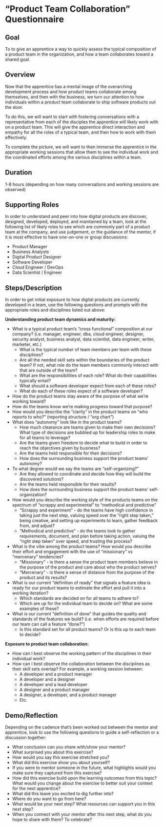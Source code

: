 # “Product Team Collaboration” Questionnaire

## Goal
To to give an apprentice a way to quickly assess the typical composition of a product team in the organization, and how a team collaborates toward a shared goal.

## Overview
Now that the apprentice has a mental image of the overarching development process and how product teams collaborate among themselves, and then with the business, we turn our attention to how individuals within a product team collaborate to ship software products out the door.

To do this, we will want to start with fostering conversations with a representative from each of the disciples the apprentice will likely work with on a product team. This will give the apprentice direct interaction and empathy for all the roles of a typical team, and then how to work with them effectively.

To complete the picture, we will want to then immerse the apprentice in the appropriate working sessions that allow them to see the individual work and the coordinated efforts among the various disciplines within a team.

## Duration
1-8 hours (depending on how many conversations and working sessions are observed)

## Supporting Roles
In order to understand and peer into how digital products are discover, designed, developed, deployed, and maintained by a team, look at the following list of likely roles to see which are commonly part of a product team at the company, and use judgement, or the guidance of the mentor, if it is most effective to have one-on-one or group discussions:
- Product Manager
- Business Analysts 
- Digital Product Designer
- Software Developer
- Cloud Engineer / DevOps
- Data Scientist / Engineer

## Steps/Description
In order to get initial exposure to how digital products are currently developed in a team, use the following questions and prompts with the appropriate roles and disciplines listed out above:

**Understanding product team dynamics and maturity:**
- What is a typical product team’s “cross functional” composition at our company? (i.e. manager, engineer, dba, cloud engineer, designer, security analyst, business analyst, data scientist, data engineer, writer, marketer, etc.)
  - What is the typical number of team members per team with these disciplines?
  - Are all the needed skill sets within the boundaries of the product team? If not, what role do the team members commonly interact with that are outside of the team?
  - What are the responsibilities of each role? What do their capabilities typically entail? 
  - What should a software developer expect from each of these roles?
  - What do each of these roles expect of a software developer?
- How do the product teams stay aware of the purpose of what we’re working toward?
- How do the teams know we’re making progress toward that purpose?
- How would you describe the “clarity” in the product teams on “who reports to who?” (reporting structure / “org chart”)
- What does “autonomy” look like in the product teams?
  - How much clearance are teams given to make their own decisions? What type of decisions are bubbled up for leadership roles to make for all teams to leverage?
  - Are the teams given freedom to decide what to build in order to reach the objectives given by business?
  - Are the teams held responsible for their decisions?
  - How does the surrounding business support the product teams’ autonomy?
- To what degree would we say the teams are “self-organizing?”
  - Are they allowed to coordinate and decide how they will build the discovered solutions?
  - Are the teams held responsible for their results?
  - How does the surrounding business support the product teams’ self-organization?
- How would you describe the working style of the products teams on the spectrum of “scrappy and experimental” to “methodical and predictive”
  - “Scrappy and experiment” - do the teams have high confidence in taking just the next step, valuing speed over the “right step taken,” being creative, and setting up experiments to learn, gather feedback from, and adjust?
  - “Methodical and predictive” - do the teams look to gather requirements, document, and plan before taking action, valuing the “right step taken” over speed, and trusting the process?
- What is the vibe among the product teams? How would you describe their effort and engagement with the use of “missionary” vs “mercenary” tendencies? 
  - “Missionary” - is there a sense the product team members believe in the purpose of the product and care about who the product serves?
  - “Mercenary” - is there a sense of distance from the purpose of the product and its results?
- What is our current “definition of ready” that signals a feature idea is ready for our product teams to estimate the effort and pull it into a working iteration?
  - Which standards are decided on for all teams to adhere to?
  - Which are up for the individual team to decide on? What are some examples of these?
- What is our current “definition of done” that guides the quality and standards of the features we build? (i.e. when efforts are required before our team can call a feature “done?”)
  - Is this standard set for all product teams? Or is this up to each team to decide?

**Exposure to product team collaboration:**
- How can I best observe the working pattern of the disciplines in their individual work?
- How can I best observe the collaboration between the disciplines as their skill sets overlap? For example, a working session between:
  - A developer and a product manager
  - A developer and a designer
  - A developer and a lead developer
  - A designer and a product manager
  - A designer, a developer, and a product manager
  - Etc.
  
## Demo/Reflection
Depending on the cadence that’s been worked out between the mentor and apprentice, look to use the following questions to guide a self-reflection  or a discussion together:
- What conclusion can you share with/show your mentor?
- What surprised you about this exercise?
- How would you say this exercise stretched you? 
- What did this exercise show you about yourself?
- If you were to mentor someone in the future, what highlights would you make sure they captured from this exercise? 
- How did this exercise build upon the learning outcomes from this topic? What would you change about the exercise to better suit your context for the next apprentice?
- What did this leave you excited to dig further into? 
- Where do you want to go from here?
- What would be your next step? What resources can support you in this next step?
- When you connect with your mentor after this next step, what do you hope to share with them? To celebrate? 
